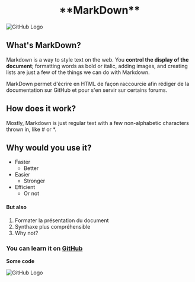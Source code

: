 <h1 align="center" > **MarkDown** </h1> 

![GitHub Logo](https://camo.githubusercontent.com/205e7ca38df8d553b249f79606c198769346d810/687474703a2f2f6b69726b7374726f6265636b2e6769746875622e696f2f7768617469736d61726b646f776e2e636f6d2f696d672f6d61726b646f776e2e706e67)

What's MarkDown?
-----------------

Markdown is a way to style text on the web. You **control the display of the document**; formatting words as bold or italic, adding images, and creating lists are just a few of the things we can do with Markdown.

MarkDown permet d'écrire en HTML de façon raccourcie afin rédiger de la documentation sur GitHub et pour s'en servir sur certains forums.

How does it work?
------------------

Mostly, Markdown is just regular text with a few non-alphabetic characters thrown in, like # or *.

Why would you use it?
------------------

* Faster
   * Better
* Easier
   * Stronger
* Efficient 
   * Or not

#### But also

1. Formater la présentation du document
2. Synthaxe plus compréhensible
3. Why not?  

### You can learn it on [GitHub](https://guides.github.com/features/mastering-markdown/)

**Some code** 

<script type="text/javascript">
    alert("Hello!");
</script>

![GitHub Logo](https://files.digitaltrends.com/images/tenor.gif)
